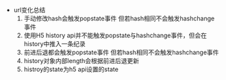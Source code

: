 - url变化总结
  1.  手动修改hash会触发popstate事件 但若hash相同不会触发hashchange事件
  2.  使用H5 history api并不能触发popstate与hashchange事件，但会在history中推入一条纪录
  3.  前进后退都会触发popstate事件 但若hash相同不会触发hashchange事件
  4.  history对象内部length会根据前进后退更新
  5.  histroy的state为h5 api设置的state